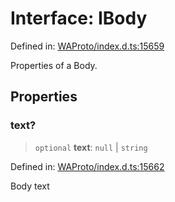 # Interface: IBody

Defined in: [WAProto/index.d.ts:15659](https://github.com/Riders004/Tv/blob/3d6aaf6f3efb499dc9d0ca82bb24083bb45a8478/WAProto/index.d.ts#L15659)

Properties of a Body.

## Properties

### text?

> `optional` **text**: `null` \| `string`

Defined in: [WAProto/index.d.ts:15662](https://github.com/Riders004/Tv/blob/3d6aaf6f3efb499dc9d0ca82bb24083bb45a8478/WAProto/index.d.ts#L15662)

Body text
